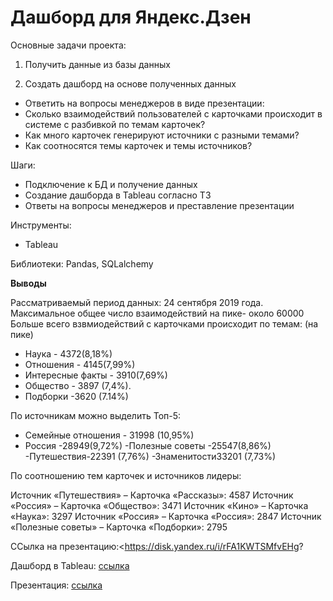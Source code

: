 # Дашборд для Яндекс.Дзен

Основные задачи проекта:

1. Получить данные из базы данных

2. Создать дашборд на основе полученных данных

* Ответить на вопросы менеджеров в виде презентации:
 * Cколько взаимодействий пользователей с карточками происходит в системе с разбивкой по темам карточек?
 * Как много карточек генерируют источники с разными темами?
 * Как соотносятся темы карточек и темы источников? 
 
Шаги:

* Подключение к БД и получение данных
* Создание дашборда в Tableau согласно ТЗ
* Ответы на вопросы менеджеров и преставление презентации
 
Инструменты:
* Tableau

Библиотеки:
Pandas, SQLalchemy

  **Выводы**
  
Рассматриваемый период данных: 24 сентября 2019 года.
Максимальное общее число взаимодействий на пике- около 60000
Больше всего взвмиодействий с карточками происходит по темам: (на пике)
- Наука - 4372(8,18%)
- Отношения - 4145(7,99%)
- Интересные факты - 3910(7,69%)
- Общество - 3897 (7,4%).
- Подборки -3620 (7.14%)

По источникам можно выделить Топ-5:

- Семейные отношения - 31998 (10,95%)
- Россия -28949(9,72%)
-Полезные советы -25547(8,86%)
-Путешествия-22391 (7,76%)
-Знаменитости33201 (7,73%)

По соотношению тем карточек и источников лидеры:

Источник «Путешествия» – Карточка «Рассказы»: 4587 Источник «Россия» – Карточка «Общество»: 3471 Источник «Кино» – Карточка «Наука»: 3297 Источник «Россия» – Карточка «Россия»: 2847 Источник «Полезные советы» – Карточка «Подборки»: 2795

ССылка на презентацию:<https://disk.yandex.ru/i/rFA1KWTSMfvEHg?

Дашборд в Tableau: [ссылка](https://public.tableau.com/views/Projekt_auto/sheet4?:language=en-US&publish=yes&:display_count=n&:origin=viz_share_link)

Презентация: [ссылка](https://disk.yandex.ru/i/rFA1KWTSMfvEHg)

